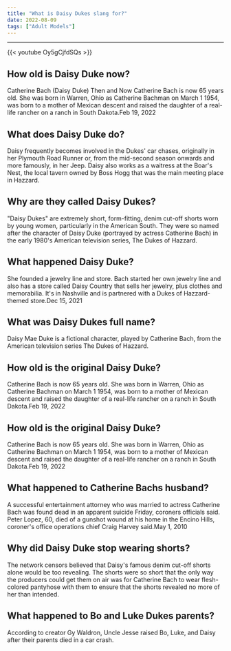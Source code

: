 ```yaml
---
title: "What is Daisy Dukes slang for?"
date: 2022-08-09
tags: ["Adult Models"]
---
```


---
{{< youtube Oy5gCjfdSQs >}}
## How old is Daisy Duke now?
Catherine Bach (Daisy Duke) Then and Now Catherine Bach is now 65 years old. She was born in Warren, Ohio as Catherine Bachman on March 1 1954, was born to a mother of Mexican descent and raised the daughter of a real-life rancher on a ranch in South Dakota.Feb 19, 2022

## What does Daisy Duke do?
Daisy frequently becomes involved in the Dukes' car chases, originally in her Plymouth Road Runner or, from the mid-second season onwards and more famously, in her Jeep. Daisy also works as a waitress at the Boar's Nest, the local tavern owned by Boss Hogg that was the main meeting place in Hazzard.

## Why are they called Daisy Dukes?
"Daisy Dukes" are extremely short, form-fitting, denim cut-off shorts worn by young women, particularly in the American South. They were so named after the character of Daisy Duke (portrayed by actress Catherine Bach) in the early 1980's American television series, The Dukes of Hazzard.

## What happened Daisy Duke?
She founded a jewelry line and store. Bach started her own jewelry line and also has a store called Daisy Country that sells her jewelry, plus clothes and memorabilia. It's in Nashville and is partnered with a Dukes of Hazzard-themed store.Dec 15, 2021

## What was Daisy Dukes full name?
Daisy Mae Duke is a fictional character, played by Catherine Bach, from the American television series The Dukes of Hazzard.

## How old is the original Daisy Duke?
Catherine Bach is now 65 years old. She was born in Warren, Ohio as Catherine Bachman on March 1 1954, was born to a mother of Mexican descent and raised the daughter of a real-life rancher on a ranch in South Dakota.Feb 19, 2022

## How old is the original Daisy Duke?
Catherine Bach is now 65 years old. She was born in Warren, Ohio as Catherine Bachman on March 1 1954, was born to a mother of Mexican descent and raised the daughter of a real-life rancher on a ranch in South Dakota.Feb 19, 2022

## What happened to Catherine Bachs husband?
A successful entertainment attorney who was married to actress Catherine Bach was found dead in an apparent suicide Friday, coroners officials said. Peter Lopez, 60, died of a gunshot wound at his home in the Encino Hills, coroner's office operations chief Craig Harvey said.May 1, 2010

## Why did Daisy Duke stop wearing shorts?
The network censors believed that Daisy's famous denim cut-off shorts alone would be too revealing. The shorts were so short that the only way the producers could get them on air was for Catherine Bach to wear flesh-colored pantyhose with them to ensure that the shorts revealed no more of her than intended.

## What happened to Bo and Luke Dukes parents?
According to creator Gy Waldron, Uncle Jesse raised Bo, Luke, and Daisy after their parents died in a car crash.

